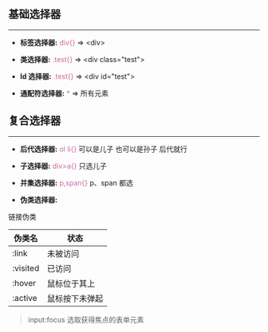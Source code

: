 ## 基础选择器

---

- <strong>标签选择器:</strong> <font color=#cd69a1>div{} </font> => \<div></div>

- <strong>类选择器:</strong> <font color=#cd69a1>.test{} </font> => \<div class="test"></div>

- <strong>Id 选择器:</strong> <font color=#cd69a1>.test{} </font> => \<div id="test"></div>

- <strong>通配符选择器:</strong> <font color=#cd69a1>\*</font> => 所有元素

## 复合选择器

---

- <strong>后代选择器:</strong> <font color=#cd69a1>ol li{}</font> 可以是儿子 也可以是孙子 后代就行

- <strong>子选择器:</strong> <font color=#cd69a1>div>a{}</font> 只选儿子

- <strong>并集选择器:</strong> <font color=#cd69a1>p,span{}</font> p、span 都选

- <strong>伪类选择器:</strong>

链接伪类

| 伪类名   | 状态           |
| -------- | -------------- |
| :link    | 未被访问       |
| :visited | 已访问         |
| :hover   | 鼠标位于其上   |
| :active  | 鼠标按下未弹起 |

> input:focus 选取获得焦点的表单元素
